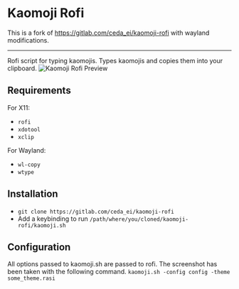# Kaomoji Rofi

This is a fork of https://gitlab.com/ceda_ei/kaomoji-rofi with wayland modifications.

---

Rofi script for typing kaomojis. Types kaomojis and copies them into your clipboard.
![Kaomoji Rofi Preview](ss.png)

## Requirements

For X11:

+ `rofi`
+ `xdotool`
+ `xclip`

For Wayland:

+ `wl-copy`
+ `wtype`

## Installation

+ `git clone https://gitlab.com/ceda_ei/kaomoji-rofi`
+ Add a keybinding to run `/path/where/you/cloned/kaomoji-rofi/kaomoji.sh`

## Configuration

All options passed to kaomoji.sh are passed to rofi. The screenshot has been
taken with the following command. `kaomoji.sh -config config -theme some_theme.rasi`
